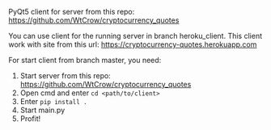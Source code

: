 PyQt5 client for server from this repo: https://github.com/WtCrow/cryptocurrency_quotes

You can use client for the running server in branch heroku_client.
This client work with site from this url: https://cryptocurrency-quotes.herokuapp.com

For start client from branch master, you need:
1) Start server from this repo: https://github.com/WtCrow/cryptocurrency_quotes
2) Open cmd and enter `cd <path/to/client>`
3) Enter `pip install .`
4) Start main.py
5) Profit!
